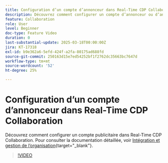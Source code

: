 ```yaml
---
title: Configuration d’un compte d’annonceur dans Real-Time CDP Collaboration
description: Découvrez comment configurer un compte d’annonceur ou d’annonceuse (organisation) dans Real-Time CDP Collaboration.
feature: Collaboration
role: User
level: Beginner
doc-type: Feature Video
duration: 0
last-substantial-update: 2025-03-18T00:00:00Z
jira: KT-17318
exl-id: b9e362a6-5efd-424f-a2fa-80175ad688fd
source-git-commit: 250163d15e7ed54252bf1f2762dc35663bc7647d
workflow-type: tm+mt
source-wordcount: '52'
ht-degree: 25%

---
```


# Configuration d’un compte d’annonceur dans Real-Time CDP Collaboration

Découvrez comment configurer un compte publicitaire dans Real-Time CDP Collaboration. Pour consulter la documentation détaillée, voir [Intégration et gestion de l’organisation](https://experienceleague.adobe.com/fr/docs/real-time-cdp-collaboration/using/setup/onboard-organization){target="_blank"}.

>[!VIDEO](https://video.tv.adobe.com/v/3452264/?learn=on&enablevpops)
